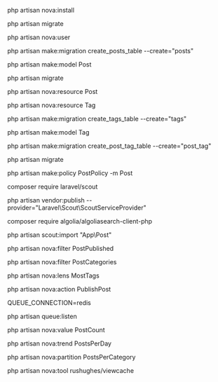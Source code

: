 php artisan nova:install

php artisan migrate

php artisan nova:user


php artisan make:migration create_posts_table --create="posts"

php artisan make:model Post

php artisan migrate

php artisan nova:resource Post

php artisan nova:resource Tag

php artisan make:migration create_tags_table --create="tags"

php artisan make:model Tag

php artisan make:migration create_post_tag_table --create="post_tag"

php artisan migrate

php artisan make:policy PostPolicy -m Post

composer require laravel/scout

php artisan vendor:publish --provider="Laravel\Scout\ScoutServiceProvider"

composer require algolia/algoliasearch-client-php

php artisan scout:import "App\Post"

php artisan nova:filter PostPublished

php artisan nova:filter PostCategories

php artisan nova:lens MostTags

php artisan nova:action PublishPost

QUEUE_CONNECTION=redis

php artisan queue:listen

php artisan nova:value PostCount

php artisan nova:trend PostsPerDay

php artisan nova:partition PostsPerCategory

php artisan nova:tool rushughes/viewcache
